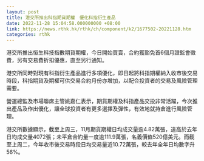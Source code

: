 ```yaml
---
layout: post
title: 港交所推出科指期貨期權　優化科指衍生產品
date: 2022-11-28 15:04:58.000000000 +08:00
link: https://news.rthk.hk/rthk/ch/component/k2/1677502-20221128.htm
categories: rthk
---
```


港交所推出恒生科技指數期貨期權，今日開始買賣，合約獲豁免首6個月證監會徵費，另有交易費折扣優惠，直至另行通知。

港交所同時對現有科指衍生產品進行多項優化，即日起將科指期權納入收市後交易時段，科指期貨及期權可供交易合約月份亦增加，以配合投資者的交易及風險管理需要。

營運總監及市場聯席主管姚嘉仁表示，期貨期權及科指產品交投非常活躍，今次推出產品及作出優化，讓全球投資者有更多選擇及彈性，有效地就持倉進行風險管理。

港交所數據顯示，截至上周三，11月期貨期權日均成交量逾4.82萬張，遠高於去年日均成交量4072張；未平倉合約量一度逾111.9萬張，名義價值520億美元。而截至上周二，今年收市後交易時段日均交易量近10.72萬張，較去年全年日均數字升56%。

